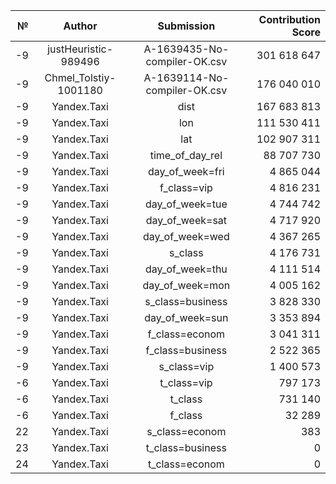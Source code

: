 | №    | Author | Submission | Contribution Score |
| ---: | :---:  | :---: | ---: |
| -9 | justHeuristic-989496|A-1639435-No-compiler-OK.csv | 301 618 647 |
| -9 | Chmel_Tolstiy-1001180|A-1639114-No-compiler-OK.csv | 176 040 010 |
| -9 | Yandex.Taxi | dist | 167 683 813 |
| -9 | Yandex.Taxi | lon | 111 530 411 |
| -9 | Yandex.Taxi | lat | 102 907 311 |
| -9 | Yandex.Taxi | time_of_day_rel | 88 707 730 |
| -9 | Yandex.Taxi | day_of_week=fri | 4 865 044 |
| -9 | Yandex.Taxi | f_class=vip | 4 816 231 |
| -9 | Yandex.Taxi | day_of_week=tue | 4 744 742 |
| -9 | Yandex.Taxi | day_of_week=sat | 4 717 920 |
| -9 | Yandex.Taxi | day_of_week=wed | 4 367 265 |
| -9 | Yandex.Taxi | s_class | 4 176 731 |
| -9 | Yandex.Taxi | day_of_week=thu | 4 111 514 |
| -9 | Yandex.Taxi | day_of_week=mon | 4 005 162 |
| -9 | Yandex.Taxi | s_class=business | 3 828 330 |
| -9 | Yandex.Taxi | day_of_week=sun | 3 353 894 |
| -9 | Yandex.Taxi | f_class=econom | 3 041 311 |
| -9 | Yandex.Taxi | f_class=business | 2 522 365 |
| -9 | Yandex.Taxi | s_class=vip | 1 400 573 |
| -6 | Yandex.Taxi | t_class=vip | 797 173 |
| -6 | Yandex.Taxi | t_class | 731 140 |
| -6 | Yandex.Taxi | f_class | 32 289 |
| 22 | Yandex.Taxi | s_class=econom | 383 |
| 23 | Yandex.Taxi | t_class=business | 0 |
| 24 | Yandex.Taxi | t_class=econom | 0 |
